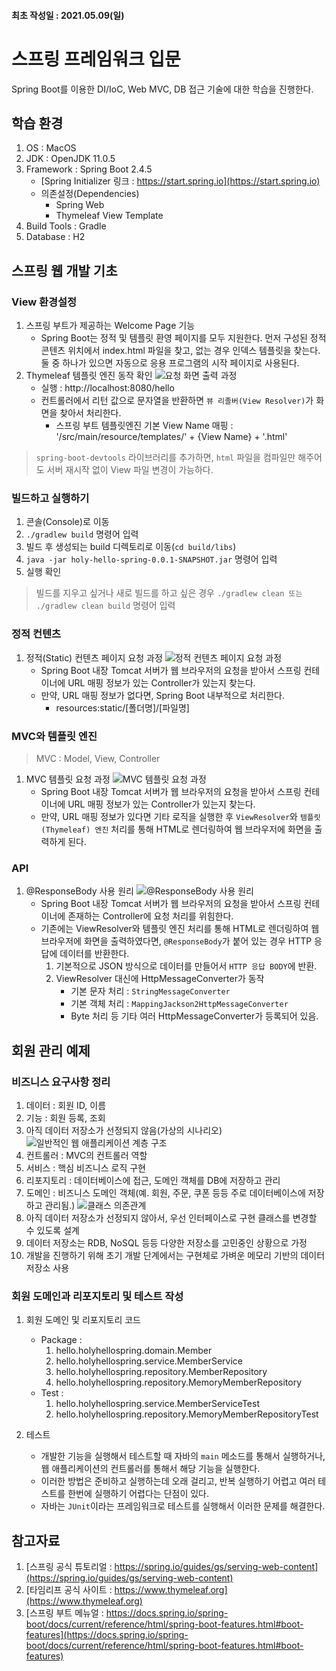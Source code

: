 #### 최초 작성일 : 2021.05.09(일)

# 스프링 프레임워크 입문

Spring Boot를 이용한 DI/IoC, Web MVC, DB 접근 기술에 대한 학습을 진행한다.

## 학습 환경

1. OS : MacOS
2. JDK : OpenJDK 11.0.5
3. Framework : Spring Boot 2.4.5
    - [Spring Initializer 링크 : https://start.spring.io](https://start.spring.io)
    - 의존설정(Dependencies)
        - Spring Web
        - Thymeleaf View Template
4. Build Tools : Gradle
5. Database : H2

## 스프링 웹 개발 기초

### View 환경설정

1. 스프링 부트가 제공하는 Welcome Page 기능
    - Spring Boot는 정적 및 템플릿 환영 페이지를 모두 지원한다. 먼저 구성된 정적 콘텐츠 위치에서 index.html 파일을 찾고, 없는 경우 인덱스 템플릿을 찾는다. 둘 중 하나가 있으면 자동으로
      응용 프로그램의 시작 페이지로 사용된다.
2. Thymeleaf 템플릿 엔진 동작 확인
   ![요청 화면 출력 과정](images/01.jpg)
    - 실행 : http://localhost:8080/hello
    - 컨트롤러에서 리턴 값으로 문자열을 반환하면 `뷰 리졸버(View Resolver)`가 화면을 찾아서 처리한다.
        - 스프링 부트 템플릿엔진 기본 View Name 매핑 : '/src/main/resource/templates/' + {View Name} + '.html'

> `spring-boot-devtools` 라이브러리를 추가하면, `html` 파일을 컴파일만 해주어도 서버 재시작 없이 View 파일 변경이 가능하다.

### 빌드하고 실행하기

1. 콘솔(Console)로 이동
2. `./gradlew build` 명령어 입력
3. 빌드 후 생성되는 build 디렉토리로 이동(`cd build/libs`)
4. `java -jar holy-hello-spring-0.0.1-SNAPSHOT.jar` 명령어 입력
5. 실행 확인

> 빌드를 지우고 싶거나 새로 빌드를 하고 싶은 경우 `./gradlew clean 또는 ./gradlew clean build` 명령어 입력

### 정적 컨텐츠

1. 정적(Static) 컨텐츠 페이지 요청 과정
   ![정적 컨텐츠 페이지 요청 과정](images/02.jpg)
    - Spring Boot 내장 Tomcat 서버가 웹 브라우저의 요청을 받아서 스프링 컨테이너에 URL 매핑 정보가 있는 Controller가 있는지 찾는다.
    - 만약, URL 매핑 정보가 없다면, Spring Boot 내부적으로 처리한다.
        - resources:static/[폴더명]/[파일명]

### MVC와 템플릿 엔진

> MVC : Model, View, Controller

1. MVC 템플릿 요청 과정
   ![MVC 템플릿 요청 과정](images/03.jpg)
    - Spring Boot 내장 Tomcat 서버가 웹 브라우저의 요청을 받아서 스프링 컨테이너에 URL 매핑 정보가 있는 Controller가 있는지 찾는다.
    - 만약, URL 매핑 정보가 있다면 기타 로직을 실행한 후 `ViewResolver`와 `템플릿(Thymeleaf) 엔진` 처리를 통해 HTML로 렌더링하여 웹 브라우저에 화면을 출력하게 된다.

### API

1. @ResponseBody 사용 원리
   ![@ResponseBody 사용 원리](images/04.jpg)
    - Spring Boot 내장 Tomcat 서버가 웹 브라우저의 요청을 받아서 스프링 컨테이너에 존재하는 Controller에 요청 처리를 위힘한다.
    - 기존에는 ViewResolver와 템플릿 엔진 처리를 통해 HTML로 렌더링하여 웹 브라우저에 화면을 출력하였다면, `@ResponseBody`가 붙어 있는 경우 HTTP 응답에 데이터를 반환한다.
        1. 기본적으로 JSON 방식으로 데이터를 만들어서 `HTTP 응답 BODY`에 반환.
        2. ViewResolver 대신에 HttpMessageConverter가 동작
            - 기본 문자 처리 : `StringMessageConverter`
            - 기본 객체 처리 : `MappingJackson2HttpMessageConverter`
            - Byte 처리 등 기타 여러 HttpMessageConverter가 등록되어 있음.

## 회원 관리 예제

### 비즈니스 요구사항 정리

1. 데이터 : 회원 ID, 이름
2. 기능 : 회원 등록, 조회
3. 아직 데이터 저장소가 선정되지 않음(가상의 시나리오)
   ![일반적인 웹 애플리케이션 계층 구조](images/05.jpg)
4. 컨트롤러 : MVC의 컨트롤러 역할
5. 서비스 : 핵심 비즈니스 로직 구현
6. 리포지토리 : 데이터베이스에 접근, 도메인 객체를 DB에 저장하고 관리
7. 도메인 : 비즈니스 도메인 객체(예. 회원, 주문, 쿠폰 등등 주로 데이터베이스에 저장하고 관리됨.)
   ![클래스 의존관계](images/06.jpg)
8. 아직 데이터 저장소가 선정되지 않아서, 우선 인터페이스로 구현 클래스를 변경할 수 있도록 설계
9. 데이터 저장소는 RDB, NoSQL 등등 다양한 저장소를 고민중인 상황으로 가정
10. 개발을 진행하기 위해 초기 개발 단계에서는 구현체로 가벼운 메모리 기반의 데이터 저장소 사용

### 회원 도메인과 리포지토리 및 테스트 작성

1. 회원 도메인 및 리포지토리 코드
    - Package :
        1. hello.holyhellospring.domain.Member
        2. hello.holyhellospring.service.MemberService
        3. hello.holyhellospring.repository.MemberRepository
        4. hello.holyhellospring.repository.MemoryMemberRepository
    - Test :
        1. hello.holyhellospring.service.MemberServiceTest
        2. hello.holyhellospring.repository.MemoryMemberRepositoryTest

2. 테스트
    - 개발한 기능을 실행해서 테스트할 때 자바의 `main` 메소드를 통해서 실행하거나, 웹 애플리케이션의 컨트롤러를 통해서 해당 기능을 실행한다.
    - 이러한 방법은 준비하고 실행하는데 오래 걸리고, 반복 실행하기 어렵고 여러 테스트를 한번에 실행하기 어렵다는 단점이 있다.
    - 자바는 `JUnit`이라는 프레임워크로 테스트를 실행해서 이러한 문제를 해결한다.

## 참고자료

1. [스프링 공식 튜토리얼 : https://spring.io/guides/gs/serving-web-content](https://spring.io/guides/gs/serving-web-content)
2. [타임리프 공식 사이트 : https://www.thymeleaf.org](https://www.thymeleaf.org)
3. [스프링 부트 메뉴얼 : https://docs.spring.io/spring-boot/docs/current/reference/html/spring-boot-features.html#boot-features](https://docs.spring.io/spring-boot/docs/current/reference/html/spring-boot-features.html#boot-features)